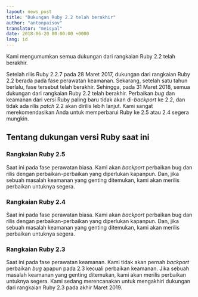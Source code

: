 ```yaml
---
layout: news_post
title: "Dukungan Ruby 2.2 telah berakhir"
author: "antonpaisov"
translator: "meisyal"
date: 2018-06-20 00:00:00 +0000
lang: id
---
```


Kami mengumumkan semua dukungan dari rangkaian Ruby 2.2 telah berakhir.

Setelah rilis Ruby 2.2.7 pada 28 Maret 2017,
dukungan dari rangkaian Ruby 2.2 berada pada fase perawatan keamanan.
Sekarang, setelah satu tahun berlalu, fase tersebut telah berakhir.
Sehingga, pada 31 Maret 2018, semua dukungan dari rangkaian Ruby 2.2 telah berakhir.
Perbaikan *bug* dan keamanan dari versi Ruby paling baru tidak akan
di-*backport* ke 2.2, dan tidak ada rilis *patch* 2.2 akan dirilis lebih lanjut.
Kami sangat merekomendasikan Anda untuk memperbarui Ruby ke 2.5 atau 2.4
segera mungkin.

## Tentang dukungan versi Ruby saat ini

### Rangkaian Ruby 2.5

Saat ini pada fase perawatan biasa.
Kami akan *backport* perbaikan bug dan rilis dengan perbaikan-perbaikan yang
diperlukan kapanpun. Dan, jika sebuah masalah keamanan yang genting ditemukan,
kami akan merilis perbaikan untuknya segera.

### Rangkaian Ruby 2.4

Saat ini pada fase perawatan biasa.
Kami akan *backport* perbaikan bug dan rilis dengan perbaikan-perbaikan yang
diperlukan kapanpun. Dan, jika sebuah masalah keamanan yang genting ditemukan,
kami akan merilis perbaikan untuknya segera.

### Rangkaian Ruby 2.3

Saat ini pada fase perawatan keamanan.
Kami tidak akan pernah *backport* perbaikan *bug* apapun pada 2.3 kecuali
perbaikan keamanan. Jika sebuah masalah keamanan yang genting ditemukan,
kami akan merilis perbaikan untuknya segera. Kami sedang merencanakan untuk
mengakhiri dukungan dari rangkaian Ruby 2.3 pada akhir Maret 2019.
